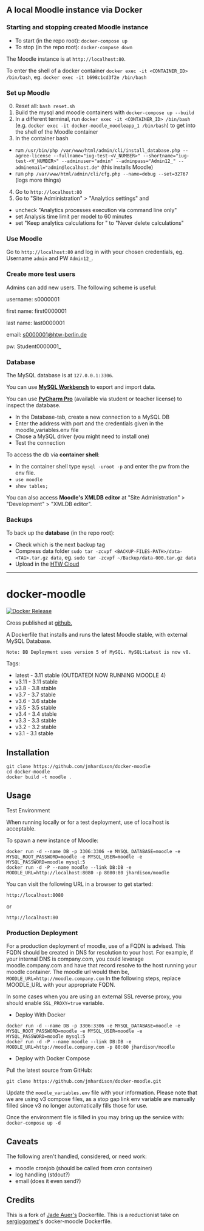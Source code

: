 ## A local Moodle instance via Docker
### Starting and stopping created Moodle instance
* To start (in the repo root): `docker-compose up`
* To stop (in the repo root): `docker-compose down`

The Moodle instance is at `http://localhost:80`.

To enter the shell of a docker container
`docker exec -it <CONTAINER_ID> /bin/bash`, eg. `docker exec -it b698c1cd3f2e /bin/bash`

### Set up Moodle
0. Reset all: `bash reset.sh`
1. Build the mysql and moodle containers with `docker-compose up --build`
2. In a different terminal, run `docker exec -it <CONTAINER_ID> /bin/bash` (e.g. `docker exec -it docker-moodle_moodleapp_1 /bin/bash`) to get into the shell of the Moodle container
3. In the container bash 
 * run `/usr/bin/php /var/www/html/admin/cli/install_database.php --agree-license --fullname="iug-test-<V_NUMBER>" --shortname="iug-test-<V_NUMBER>" --adminuser="admin" --adminpass="Admin12_" --adminemail="admin@localhost.de"` (this installs Moodle)
 * run `php /var/www/html/admin/cli/cfg.php --name=debug --set=32767` (logs more things)
4. Go to `http://localhost:80`
5. Go to "Site Administration" > "Analytics settings" and 
 * uncheck "Analytics processes execution via command line only"
 * set Analysis time limit per model to 60 minutes
 * set "Keep analytics calculations for " to "Never delete calculations"
 

### Use Moodle
Go to `http://localhost:80` and log in with your chosen credentials, eg. Username `admin` and PW `Admin12_`.

### Create more test users
Admins can add new users. 
The following scheme is useful:

username: s0000001

first name: first0000001

last name: last0000001

email: s0000001@htw-berlin.de

pw: Student0000001_

### Database 
The MySQL database is at `127.0.0.1:3306`.

You can use **[MySQL Workbench](https://www.mysql.com/products/workbench/)** to export and import data.

You can use **[PyCharm Pro](https://www.jetbrains.com/help/pycharm/mysql.html)** (available via student or teacher license) to inspect the database. 
* In the Database-tab, create a new connection to a MySQL DB
* Enter the address with port and the credentials given in the moodle_variables.env file
* Chose a MySQL driver (you might need to install one)
* Test the connection

To access the db via **container shell**: 
* In the container shell type `mysql -uroot -p` and enter the pw from the env file.
* `use moodle`
* `show tables;`

You can also access **Moodle's XMLDB editor** at "Site Administration" > "Development" > "XMLDB editor".

### Backups
To back up the **database** (in the repo root): 
* Check which is the next backup tag
* Compress data folder `sudo tar -zcvpf <BACKUP-FILES-PATH>/data-<TAG>.tar.gz data`, eg. `sudo tar -zcvpf ~/Backup/data-000.tar.gz data`
* Upload in the [HTW Cloud](https://cloud.htw-berlin.de/apps/files/?dir=/SHARED/Fair%20Enough/Lokaler%20Test%20Moodle%20Server%20Backup/Datenbank-Backup&fileid=127595545)

--- 

docker-moodle
=============
[![Docker Release](https://github.com/jmhardison/docker-moodle/actions/workflows/docker-release.yml/badge.svg)](https://github.com/jmhardison/docker-moodle/actions/workflows/docker-release.yml)

Cross published at [github.](https://github.com/jmhardison/docker-moodle/pkgs/container/docker-moodle)

A Dockerfile that installs and runs the latest Moodle stable, with external MySQL Database.

`Note: DB Deployment uses version 5 of MySQL. MySQL:Latest is now v8.`

Tags:
* latest - 3.11 stable (OUTDATED! NOW RUNNING MOODLE 4)
* v3.11 - 3.11 stable
* v3.8 - 3.8 stable
* v3.7 - 3.7 stable
* v3.6 - 3.6 stable
* v3.5 - 3.5 stable
* v3.4 - 3.4 stable
* v3.3 - 3.3 stable
* v3.2 - 3.2 stable
* v3.1 - 3.1 stable

## Installation

```
git clone https://github.com/jmhardison/docker-moodle
cd docker-moodle
docker build -t moodle .
```

## Usage

Test Environment

When running locally or for a test deployment, use of localhost is acceptable.

To spawn a new instance of Moodle:

```
docker run -d --name DB -p 3306:3306 -e MYSQL_DATABASE=moodle -e MYSQL_ROOT_PASSWORD=moodle -e MYSQL_USER=moodle -e MYSQL_PASSWORD=moodle mysql:5
docker run -d -P --name moodle --link DB:DB -e MOODLE_URL=http://localhost:8080 -p 8080:80 jhardison/moodle
```

You can visit the following URL in a browser to get started:

```
http://localhost:8080 
```
or 
```
http://localhost:80
```

### Production Deployment

For a production deployment of moodle, use of a FQDN is advised. This FQDN should be created in DNS for resolution to your host. For example, if your internal DNS is company.com, you could leverage moodle.company.com and have that record resolve to the host running your moodle container. The moodle url would then be, `MOODLE_URL=http://moodle.company.com`
In the following steps, replace MOODLE_URL with your appropriate FQDN.

In some cases when you are using an external SSL reverse proxy, you should enable `SSL_PROXY=true` variable.

* Deploy With Docker
```
docker run -d --name DB -p 3306:3306 -e MYSQL_DATABASE=moodle -e MYSQL_ROOT_PASSWORD=moodle -e MYSQL_USER=moodle -e MYSQL_PASSWORD=moodle mysql:5
docker run -d -P --name moodle --link DB:DB -e MOODLE_URL=http://moodle.company.com -p 80:80 jhardison/moodle
```

* Deploy with Docker Compose

Pull the latest source from GitHub:
```
git clone https://github.com/jmhardison/docker-moodle.git
```

Update the `moodle_variables.env` file with your information. Please note that we are using v3 compose files, as a stop gap link env variable are manually filled since v3 no longer automatically fills those for use.

Once the environment file is filled in you may bring up the service with:
`docker-compose up -d`



## Caveats
The following aren't handled, considered, or need work: 
* moodle cronjob (should be called from cron container)
* log handling (stdout?)
* email (does it even send?)

## Credits

This is a fork of [Jade Auer's](https://github.com/jda/docker-moodle) Dockerfile.
This is a reductionist take on [sergiogomez](https://github.com/sergiogomez/)'s docker-moodle Dockerfile.
